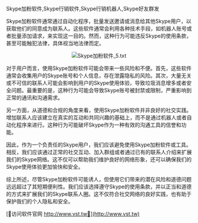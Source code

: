 Skype加粉软件,Skype行销软件,Skype行销机器人,Skype好友群发

Skype加粉软件通常通过自动化程序，批量发送邀请或消息给其他Skype用户，以获取他们的同意成为联系人。这些软件通常会利用各种技术手段，如机器人账号或者批量添加请求，来实现这一目的。然而，这种行为可能违反Skype的使用条款，甚至可能触犯法律，具体视当地法律而定。

 <center><img src="https://vst.tw/MP4/tuiguang/png/1.png" alt="Skype加粉软件_5.txt"></center>

对于用户而言，使用Skype加粉软件可能会带来一些风险和不便。首先，这些软件通常会收集用户的Skype账号和个人信息，存在泄露隐私的风险。其次，大量无关或不可信的联系人可能会影响到用户的Skype使用体验，导致垃圾消息增多或者安全问题。最重要的是，这种行为可能会导致Skype账号被封禁或限制，严重影响到正常的通讯和沟通需求。

另一方面，从道德和合规的角度来看，使用Skype加粉软件并非良好的社交实践。增加联系人应该建立在真实的互动和共同兴趣的基础上，而不是通过机器人或者自动化程序来进行。这种行为可能破坏Skype作为一种有效的沟通工具的信誉和功能。

因此，作为一个负责任的Skype用户，我们应该避免使用Skype加粉软件或工具。相反，我们应该通过正常的社交互动、加入群组或者通过已有的联系人介绍来扩展我们的Skype网络。这不仅可以帮助我们维护良好的网络形象，还可以确保我们的Skype使用体验更加愉快和安全。

综上所述，尽管Skype加粉软件可能诱人，但使用它们带来的潜在风险和道德问题远远超过了其短期便利性。我们应该选择遵守Skype的使用条款，并以正当和道德的方式来扩展我们的Skype联系人圈。这不仅符合社交网络的良好实践，也有助于保护我们的个人隐私和安全。


[👻访问软件官网 http://www.vst.tw👻](http://www.vst.tw)
